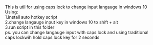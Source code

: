 This is util for using caps lock to change input langauge in windows 10 <br>
Using:<br>
1.install auto hotkey script<br>
2.change langauge input key in windows 10 to shift + alt<br>
3.run script in this folder<br>
ps. you can change langauge input with caps lock and using traditional caps lockwih hold caps lock key for 2 seconds<br>
